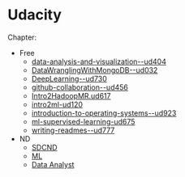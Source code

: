 # Udacity
Chapter:



- Free
  - [data-analysis-and-visualization--ud404](free/data-analysis-and-visualization--ud404)
  - [DataWranglingWithMongoDB--ud032](free/DataWranglingWithMongoDB--ud032)
  - [DeepLearning--ud730](free/DeepLearning--ud730)
  - [github-collaboration--ud456](free/github-collaboration--ud456)
  - [Intro2HadoopMR.ud617](free/Intro2HadoopMR.ud617)
  - [intro2ml-ud120](free/intro2ml-ud120)
  - [introduction-to-operating-systems--ud923](free/introduction-to-operating-systems--ud923)
  - [ml-supervised-learning-ud675](free/ml-supervised-learning-ud675)
  - [writing-readmes--ud777](free/writing-readmes--ud777)
- ND
  - [SDCND](./nd/sdcnd)
  - [ML](./nd/ml)
  - [Data Analyst](./nd/data-analyst-nd)
